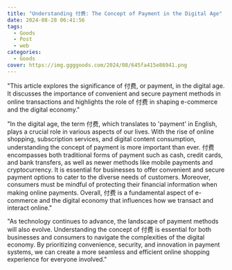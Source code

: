 ```yaml
---
title: "Understanding 付费: The Concept of Payment in the Digital Age"
date: 2024-08-28 06:41:56
tags:
  - Goods
  - Post
  - web
categories:
  - Goods
cover: https://img.ggggoods.com/2024/08/645fa415e86941.png
---
```


"This article explores the significance of 付费, or payment, in the digital age. It discusses the importance of convenient and secure payment methods in online transactions and highlights the role of 付费 in shaping e-commerce and the digital economy."

"In the digital age, the term 付费, which translates to 'payment' in English, plays a crucial role in various aspects of our lives. With the rise of online shopping, subscription services, and digital content consumption, understanding the concept of payment is more important than ever. 付费 encompasses both traditional forms of payment such as cash, credit cards, and bank transfers, as well as newer methods like mobile payments and cryptocurrency. It is essential for businesses to offer convenient and secure payment options to cater to the diverse needs of customers. Moreover, consumers must be mindful of protecting their financial information when making online payments. Overall, 付费 is a fundamental aspect of e-commerce and the digital economy that influences how we transact and interact online."

"As technology continues to advance, the landscape of payment methods will also evolve. Understanding the concept of 付费 is essential for both businesses and consumers to navigate the complexities of the digital economy. By prioritizing convenience, security, and innovation in payment systems, we can create a more seamless and efficient online shopping experience for everyone involved."
